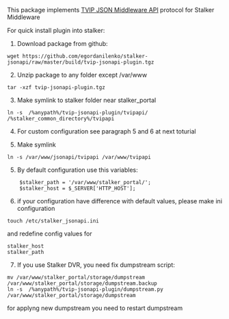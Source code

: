 This package implements [TVIP JSON Middleware API](http://wiki.tvip.ru/en/tvip_json_middleware_api/1) protocol for Stalker Middleware

For quick install plugin into stalker:

1) Download package from github:
```
wget https://github.com/egordanilenko/stalker-jsonapi/raw/master/build/tvip-jsonapi-plugin.tgz

```
2) Unzip package to any folder except /var/www
```
tar -xzf tvip-jsonapi-plugin.tgz  
```

3) Make symlink to stalker folder near stalker_portal
 
```
ln -s  /%anypath%/tvip-jsonapi-plugin/tvipapi/ /%stalker_common_directory%/tvipapi
```
4) For custom configuration see paragraph 5 and 6 at next toturial

5) Make symlink 
```
ln -s /var/www/jsonapi/tvipapi /var/www/tvipapi
```
5)  By default configuration use this variables:
```
    $stalker_path = '/var/www/stalker_portal/';
    $stalker_host = $_SERVER['HTTP_HOST'];     
```
6) if your configuration have difference with default values, please make ini configuration
 ```
touch /etc/stalker_jsonapi.ini
```
and redefine config values for 
```
stalker_host
stalker_path
```
7) If you use Stalker DVR, you need fix  dumpstream script:
```
mv /var/www/stalker_portal/storage/dumpstream /var/www/stalker_portal/storage/dumpstream.backup
ln -s  /%anypath%/tvip-jsonapi-plugin/dumpstream.py /var/www/stalker_portal/storage/dumpstream

```
for applyng new dumpstream you need to restart dumpstream
